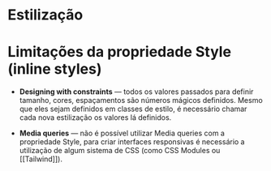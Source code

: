# Estilização

# Limitações da propriedade Style (inline styles)

- **Designing with constraints** — todos os valores passados para definir tamanho, cores, espaçamentos são números mágicos definidos. Mesmo que eles sejam definidos em classes de estilo, é necessário chamar cada nova estilização os valores lá definidos.

- **Media queries** — não é possível utilizar Media queries com a propriedade Style, para criar interfaces responsivas é necessário a utilização de algum sistema de CSS (como CSS Modules ou [[Tailwind]]).